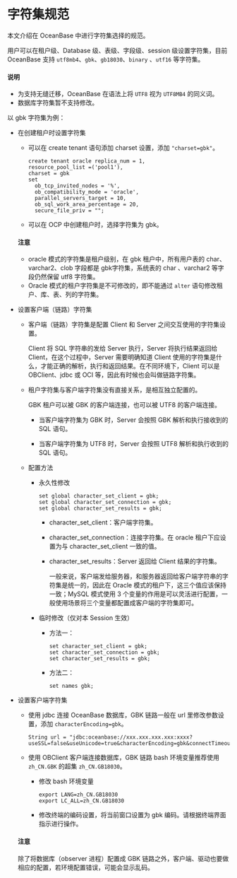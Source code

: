 # 字符集规范

本文介绍在 OceanBase 中进行字符集选择的规范。

用户可以在租户级、Database 级、表级、字段级、session 级设置字符集，目前 OceanBase 支持 `utf8mb4`、`gbk`、`gb18030`、`binary` 、`utf16` 等字符集。

  <main id="notice" type='explain'>
    <h4>说明</h4>
    <ul>
    <li>为支持无缝迁移，OceanBase 在语法上将 <code>UTF8</code> 视为 <code>UTF8MB4</code> 的同义词。</li>
    <li>数据库字符集暂不支持修改。</li>
    </ul>
  </main>

以 gbk 字符集为例：

* 在创建租户时设置字符集

  * 可以在 create tenant 语句添加 charset 设置，添加 `"charset=gbk"`。

    ```shell
    create tenant oracle replica_num = 1,
    resource_pool_list =('pool1'),
    charset = gbk
    set
      ob_tcp_invited_nodes = '%',
      ob_compatibility_mode = 'oracle',
      parallel_servers_target = 10,
      ob_sql_work_area_percentage = 20,
      secure_file_priv = "";
    ```

  * 可以在 OCP 中创建租户时，选择字符集为 gbk。

  <main id="notice" type='notice'>
    <h4>注意</h4>
    <ul>
    <li>oracle 模式的字符集是租户级别，在 gbk 租户中，所有用户表的 char、varchar2、clob 字段都是 gbk字符集，系统表的 char 、varchar2 等字段仍然保留 utf8 字符集。</li>
    <li>Oracle 模式的租户字符集是不可修改的，即不能通过 <code>alter</code> 语句修改租户、库、表、列的字符集。</li>
    </ul>
  </main>

* 设置客户端（链路）字符集

  * 客户端（链路）字符集是配置 Client 和 Server 之间交互使用的字符集设置。

    Client 将 SQL 字符串的发给 Server 执行，Server 将执行结果返回给 Client，在这个过程中，Server 需要明确知道 Client 使用的字符集是什么，才能正确的解析，执行和返回结果。在不同环境下，Client 可以是 OBClient、jdbc 或 OCI 等，因此有时候也会叫做链路字符集。

  * 租户字符集与客户端字符集没有直接关系，是相互独立配置的。

    GBK 租户可以被 GBK 的客户端连接，也可以被 UTF8 的客户端连接。

    * 当客户端字符集为 GBK 时，Server 会按照 GBK 解析和执行接收到的 SQL 语句。

    * 当客户端字符集为 UTF8 时，Server 会按照 UTF8 解析和执行收到的 SQL 语句。

  * 配置方法

    * 永久性修改

      ```shell
      set global character_set_client = gbk;
      set global character_set_connection = gbk;
      set global character_set_results = gbk;
      ```

      * character_set_client：客户端字符集。

      * character_set_connection：连接字符集。在 oracle 租户下应设置为与 character_set_client 一致的值。

      * character_set_results：Server 返回给 Client 结果的字符集。

        一般来说，客户端发给服务器，和服务器返回给客户端字符串的字符集是统一的，因此在 Oracle 模式的租户下，这三个值应该保持一致；MySQL 模式使用 3 个变量的作用是可以灵活进行配置，一般使用场景将三个变量都配置成客户端的字符集即可。

    * 临时修改（仅对本 Session 生效）

      * 方法一：

        ```shell
        set character_set_client = gbk;
        set character_set_connection = gbk;
        set character_set_results = gbk;
        ```

      * 方法二：

        ```shell
        set names gbk;
        ```

* 设置客户端字符集

  * 使用 jdbc 连接 OceanBase 数据库，GBK 链路一般在 url 里修改参数设置，添加 `characterEncoding=gbk`。

    ```shell
    String url = "jdbc:oceanbase://xxx.xxx.xxx.xxx:xxxx?useSSL=false&useUnicode=true&characterEncoding=gbk&connectTimeout=30000&rewriteBatchedStatements=true";
    ```

  * 使用 OBClient 客户端连接数据库，GBK 链路 bash 环境变量推荐使用 `zh_CN.GBK` 的超集 `zh_CN.GB18030`。

    * 修改 bash 环境变量

      ```shell
      export LANG=zh_CN.GB18030
      export LC_ALL=zh_CN.GB18030
      ```

    * 修改终端的编码设置，将当前窗口设置为 gbk 编码。请根据终端界面指示进行操作。

  <main id="notice" type='notice'>
    <h4>注意</h4>
    <p>除了将数据库（observer 进程）配置成 GBK 链路之外，客户端、驱动也要做相应的配置，若环境配置错误，可能会显示乱码。</p>
  </main>
